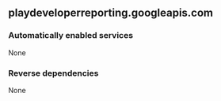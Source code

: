 ## playdeveloperreporting.googleapis.com

### Automatically enabled services

None

### Reverse dependencies

None
